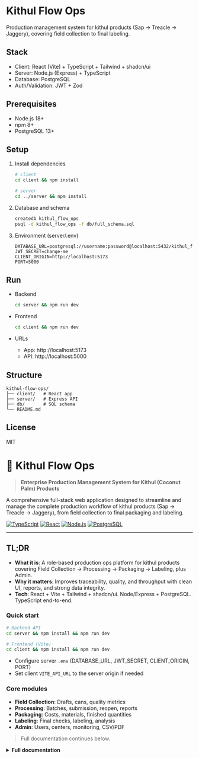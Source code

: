 # Kithul Flow Ops

Production management system for kithul products (Sap → Treacle → Jaggery), covering field collection to final labeling.

## Stack

- Client: React (Vite) + TypeScript + Tailwind + shadcn/ui
- Server: Node.js (Express) + TypeScript
- Database: PostgreSQL
- Auth/Validation: JWT + Zod

## Prerequisites

- Node.js 18+
- npm 8+
- PostgreSQL 13+

## Setup

1. Install dependencies
   ```bash
   # client
   cd client && npm install

   # server
   cd ../server && npm install
   ```

2. Database and schema
   ```bash
   createdb kithul_flow_ops
   psql -d kithul_flow_ops -f db/full_schema.sql
   ```

3. Environment (server/.env)
   ```env
   DATABASE_URL=postgresql://username:password@localhost:5432/kithul_flow_ops
   JWT_SECRET=change-me
   CLIENT_ORIGIN=http://localhost:5173
   PORT=5000
   ```

## Run

- Backend
  ```bash
  cd server && npm run dev
  ```

- Frontend
  ```bash
  cd client && npm run dev
  ```

- URLs
  - App: http://localhost:5173
  - API: http://localhost:5000

## Structure

```
kithul-flow-ops/
├── client/   # React app
├── server/   # Express API
├── db/       # SQL schema
└── README.md
```

## License

MIT
# 🌿 Kithul Flow Ops

> **Enterprise Production Management System for Kithul (Coconut Palm) Products**

A comprehensive full-stack web application designed to streamline and manage the complete production workflow of kithul products (Sap → Treacle → Jaggery), from field collection to final packaging and labeling.

[![TypeScript](https://img.shields.io/badge/TypeScript-007ACC?style=for-the-badge&logo=typescript&logoColor=white)](https://www.typescriptlang.org/)
[![React](https://img.shields.io/badge/React-20232A?style=for-the-badge&logo=react&logoColor=61DAFB)](https://reactjs.org/)
[![Node.js](https://img.shields.io/badge/Node.js-43853D?style=for-the-badge&logo=node.js&logoColor=white)](https://nodejs.org/)
[![PostgreSQL](https://img.shields.io/badge/PostgreSQL-316192?style=for-the-badge&logo=postgresql&logoColor=white)](https://www.postgresql.org/)

---

## TL;DR

- **What it is**: A role-based production ops platform for kithul products covering Field Collection → Processing → Packaging → Labeling, plus Admin.
- **Why it matters**: Improves traceability, quality, and throughput with clean UI, reports, and strong data integrity.
- **Tech**: React + Vite + Tailwind + shadcn/ui. Node/Express + PostgreSQL. TypeScript end-to-end.

### Quick start

```bash
# Backend API
cd server && npm install && npm run dev

# Frontend (Vite)
cd client && npm install && npm run dev
```

- Configure server `.env` (DATABASE_URL, JWT_SECRET, CLIENT_ORIGIN, PORT)
- Set client `VITE_API_URL` to the server origin if needed

### Core modules

- **Field Collection**: Drafts, cans, quality metrics
- **Processing**: Batches, submission, reopen, reports
- **Packaging**: Costs, materials, finished quantities
- **Labeling**: Final checks, labeling, analysis
- **Admin**: Users, centers, monitoring, CSV/PDF

> Full documentation continues below.

<details>
<summary><strong>Full documentation</strong></summary>
<br/>

## 📋 Table of Contents

- [Overview](#-overview)
- [Features](#-features)
- [Architecture](#-architecture)
- [Technology Stack](#-technology-stack)
- [Quick Start](#-quick-start)
- [Project Structure](#-project-structure)
- [API Documentation](#-api-documentation)
- [User Roles & Permissions](#-user-roles--permissions)
- [Database Schema](#-database-schema)
- [Development](#-development)
- [Deployment](#-deployment)
- [Contributing](#-contributing)
- [License](#-license)

## 🌟 Overview

Kithul Flow Ops is a modern, enterprise-grade production management system specifically designed for the kithul industry. The system manages a complete 4-stage production pipeline with two distinct product flows: **Sap → Treacle (in-house)** and **Treacle (third-party) → Jaggery**, ensuring quality control, traceability, and efficient workflow management from raw material collection to final product labeling.

### Key Benefits

- **🔄 Streamlined Workflow**: Complete 4-stage production pipeline management
- **👥 Role-Based Access**: Secure multi-user system with role-specific permissions
- **📊 Real-Time Tracking**: Live monitoring of production batches and quality metrics
- **📱 Mobile-Responsive**: Optimized for field workers and office staff
- **🔒 Enterprise Security**: JWT authentication with comprehensive data validation
- **📈 Scalable Architecture**: Built to handle growing production volumes

## ✨ Features

### 🏭 Production Pipeline Management

- **Field Collection**: Daily collection drafts with quality metrics tracking
- **Processing**: Batch processing with gas usage and output monitoring
- **Packaging**: Cost tracking and finished quantity management
- **Labeling**: Final stage with comprehensive cost analysis

### 📊 Quality Control & Monitoring

- **Brix Value Tracking**: Sugar content measurement (0-100%)
- **pH Level Monitoring**: Acidity tracking (0-14 scale)
- **Quantity Management**: Precise volume and weight tracking
- **Batch Traceability**: Complete audit trail from collection to packaging

### 👤 User Management

- **Multi-Role System**: Administrator, Field Collection, Processing, Packaging, Labeling
- **Profile Management**: User profiles with image uploads
- **Permission Control**: Role-based access to system features
- **Activity Tracking**: User action logging and audit trails

### 📈 Reporting & Analytics

- **Production Reports**: Daily, weekly, and monthly production summaries
- **Cost Analysis**: Detailed cost tracking across all production stages
- **Quality Metrics**: Brix and pH trend analysis
- **Export Functionality**: Excel export for external analysis

## 🏗️ Architecture

The system follows a modern, scalable architecture with clear separation of concerns:

```
┌─────────────────┐    ┌─────────────────┐    ┌─────────────────┐
│   Frontend      │    │   Backend       │    │   Database      │
│   (React SPA)   │◄──►│   (Express.js)  │◄──►│   (PostgreSQL)  │
│                 │    │                 │    │                 │
│ • TypeScript    │    │ • RESTful API   │    │ • Normalized    │
│ • React Query   │    │ • JWT Auth      │    │ • ACID Compliant│
│ • Tailwind CSS  │    │ • Zod Validation│    │ • Triggers      │
│ • shadcn/ui     │    │ • Role-based RBAC│   │ • Constraints   │
└─────────────────┘    └─────────────────┘    └─────────────────┘
```

## 🛠️ Technology Stack

### Frontend
- **React 18** - Modern UI library with hooks
- **TypeScript** - Type-safe development
- **Vite** - Fast build tool and dev server
- **Tailwind CSS** - Utility-first CSS framework
- **shadcn/ui** - Professional component library
- **React Query** - Server state management
- **React Router** - Client-side routing

### Backend
- **Node.js** - JavaScript runtime
- **Express.js** - Web application framework
- **TypeScript** - Type-safe server development
- **PostgreSQL** - Relational database
- **JWT** - Authentication and authorization
- **bcrypt** - Password hashing
- **Zod** - Schema validation
- **Multer** - File upload handling

### DevOps & Tools
- **Helmet** - Security headers
- **CORS** - Cross-origin resource sharing
- **Rate Limiting** - API protection
- **ESLint** - Code linting
- **Prettier** - Code formatting

## 🚀 Quick Start

### Prerequisites

- **Node.js** (v18 or higher)
- **npm** (v8 or higher)
- **PostgreSQL** (v13 or higher)
- **Git**

### Installation

1. **Clone the repository**
   ```bash
   git clone https://github.com/your-username/kithul-flow-ops.git
   cd kithul-flow-ops
   ```

2. **Install dependencies**
   ```bash
   # Install root dependencies
   npm install
   
   # Install client dependencies
   cd client && npm install
   
   # Install server dependencies
   cd ../server && npm install
   ```

3. **Set up the database**
   ```bash
   # Create PostgreSQL database
   createdb kithul_flow_ops
   
   # Run database schema
   psql -d kithul_flow_ops -f db/full_schema.sql
   
   # Seed sample data (optional)
   psql -d kithul_flow_ops -f db/sample_data.sql
   ```

4. **Configure environment variables**
   ```bash
   # Create server/.env file
   cp server/.env.example server/.env
   
   # Edit server/.env with your configuration
   DATABASE_URL=postgresql://username:password@localhost:5432/kithul_flow_ops
   JWT_SECRET=your-super-secret-jwt-key
   CLIENT_ORIGIN=http://localhost:5173
   PORT=5000
   ```

5. **Start the development servers**
   ```bash
   # Terminal 1: Start backend server
   cd server && npm run dev
   
   # Terminal 2: Start frontend development server
   cd client && npm run dev
   ```

6. **Access the application**
   - Frontend: http://localhost:5173
   - Backend API: http://localhost:5000

### Default Login Credentials

| Role               | User ID     | Password     |
| ------------------ | ----------- | ------------ |
| Administrator      | `admin01`   | `Admin#123`  |
| Field Collection   | `field01`   | `Field#123`  |
| Processing         | `process01` | `Process#123` |
| Packaging          | `package01` | `Package#123` |
| Labeling           | `label01`   | `Label#123`  |

## 📁 Project Structure

```
kithul-flow-ops/
├── client/                 # React frontend application
│   ├── src/
│   │   ├── components/     # Reusable UI components
│   │   ├── pages/          # Page components
│   │   ├── lib/            # Utilities and services
│   │   ├── hooks/          # Custom React hooks
│   │   └── main.tsx        # Application entry point
│   ├── public/             # Static assets
│   └── package.json
├── server/                 # Express.js backend
│   ├── src/
│   │   ├── routes/         # API route handlers
│   │   ├── middleware/     # Express middleware
│   │   ├── db.ts           # Database connection
│   │   └── index.ts        # Server entry point
│   ├── uploads/            # File upload directory
│   └── package.json
├── db/                     # Database schema and migrations
│   ├── full_schema.sql     # Complete database schema
│   ├── sample_data.sql     # Sample data for development
│   └── *.sql              # Individual module schemas
└── README.md
```

## 🔌 API Documentation

### Authentication Endpoints
- `POST /api/auth/login` - User authentication
- `GET /api/auth/me` - Get current user profile
- `POST /api/auth/logout` - User logout

### Field Collection API
- `GET /api/field-collection/drafts` - List collection drafts
- `POST /api/field-collection/drafts` - Create new draft
- `GET /api/field-collection/drafts/:id` - Get draft details
- `PUT /api/field-collection/drafts/:id` - Update draft
- `DELETE /api/field-collection/drafts/:id` - Delete draft

### Processing API
- `GET /api/processing/cans` - List available cans for processing
- `GET /api/processing/batches` - List processing batches
- `POST /api/processing/batches` - Create processing batch
- `GET /api/processing/batches/:id` - Get batch details
- `PATCH /api/processing/batches/:id` - Update batch
- `PUT /api/processing/batches/:id/cans` - Assign cans to batch
- `POST /api/processing/batches/:id/submit` - Submit batch
- `POST /api/processing/batches/:id/reopen` - Reopen batch
- `DELETE /api/processing/batches/:id` - Delete batch

### Admin API
- `GET /api/admin/users` - List all users
- `POST /api/admin/users` - Create new user
- `PUT /api/admin/users/:id` - Update user
- `DELETE /api/admin/users/:id` - Delete user

## 👥 User Roles & Permissions

### Administrator
- **Full System Access**: All features and data
- **User Management**: Create, update, delete users
- **System Configuration**: Manage collection centers
- **Reports**: Access to all reporting features

### Field Collection
- **Draft Management**: Create and manage collection drafts
- **Can Entry**: Record product quality metrics
- **Center Management**: Submit center completions
- **Limited Reports**: Field collection specific reports

### Processing
- **Batch Management**: Create and manage processing batches
- **Can Assignment**: Assign cans to processing batches
- **Quality Tracking**: Monitor processing metrics
- **Processing Reports**: Batch and efficiency reports

### Packaging
- **Packaging Batches**: Create from completed processing
- **Cost Tracking**: Record packaging material costs
- **Quantity Management**: Track finished quantities
- **Packaging Reports**: Cost and efficiency analysis

### Labeling
- **Labeling Batches**: Create from completed packaging
- **Label Cost Tracking**: Record labeling material costs
- **Final Quality Check**: Complete production workflow
- **Labeling Reports**: Final stage cost analysis

## 🗄️ Database Schema

The database uses a **product-separated approach** with comprehensive normalization. **Total: 14 tables**

### Core Tables (4)
- `users` - User accounts and authentication
- `collection_centers` - Physical collection locations
- `field_collection_drafts` - Daily collection drafts (shared across products)
- `field_collection_center_completions` - Completion tracking for centers within drafts

### Field Collection Tables (2)
- `sap_cans` - Raw SAP containers collected from field centers (product_type: 'sap')
- `treacle_cans` - Third-party Treacle containers purchased from field centers (product_type: 'treacle')

### Processing Tables (4)
- `treacle_processing_batches` - Batches that process SAP → Treacle (in-house, product_type: 'treacle')
- `jaggery_processing_batches` - Batches that process Treacle → Jaggery (product_type: 'jaggery')
- `treacle_processing_batch_cans` - Junction table linking SAP cans to processing batches (max 15 cans per batch)
- `jaggery_processing_batch_cans` - Junction table linking Treacle cans to processing batches (max 15 cans per batch)

### Packaging Tables (2)
- `treacle_packaging_batches` - Packages in-house Treacle from `treacle_processing_batches` (1:1 relationship)
- `jaggery_packaging_batches` - Packages Jaggery from `jaggery_processing_batches` (1:1 relationship)

### Labeling Tables (2)
- `treacle_labeling_batches` - Labels in-house Treacle from `treacle_packaging_batches` (1:1 relationship)
- `jaggery_labeling_batches` - Labels Jaggery from `jaggery_packaging_batches` (1:1 relationship)

### Key Features
- **Referential Integrity**: Foreign key constraints ensure data consistency
- **Business Rules**: Database triggers enforce 15-can limit per processing batch
- **Audit Trails**: Comprehensive timestamp tracking (`created_at`, `updated_at`)
- **Data Validation**: Check constraints for product types and status values
- **Unique Constraints**: One-to-one relationships between processing→packaging→labeling stages

## 🛠️ Development

### Available Scripts

**Client (Frontend)**
```bash
npm run dev          # Start development server
npm run build        # Build for production
npm run preview      # Preview production build
npm run lint         # Run ESLint
```

**Server (Backend)**
```bash
npm run dev          # Start development server with hot reload
npm run build        # Build TypeScript to JavaScript
npm run start        # Start production server
npm run seed:admin   # Seed admin users
npm run seed:centers # Seed collection centers
```

### Code Quality

- **TypeScript**: Strict type checking enabled
- **ESLint**: Configured for React and Node.js
- **Prettier**: Consistent code formatting
- **Git Hooks**: Pre-commit validation (recommended)

### Testing

```bash
# Run tests (when implemented)
npm test

# Run tests with coverage
npm run test:coverage

# Run E2E tests
npm run test:e2e
```

## 🚀 Deployment

### Production Build

```bash
# Build client
cd client && npm run build

# Build server
cd server && npm run build
```

### Environment Variables

**Required for Production:**
```env
DATABASE_URL=postgresql://user:pass@host:port/db
JWT_SECRET=your-production-jwt-secret
CLIENT_ORIGIN=https://your-domain.com
PORT=5000
NODE_ENV=production
```

### Docker Deployment (Recommended)

```dockerfile
# Dockerfile example
FROM node:18-alpine
WORKDIR /app
COPY package*.json ./
RUN npm ci --only=production
COPY . .
RUN npm run build
EXPOSE 5000
CMD ["npm", "start"]
```

### Database Migration

```bash
# Run database migrations
psql -d kithul_flow_ops -f db/full_schema.sql

# Seed production data
psql -d kithul_flow_ops -f db/sample_data.sql
```

## 🤝 Contributing

We welcome contributions! Please follow these steps:

1. **Fork the repository**
2. **Create a feature branch**: `git checkout -b feature/amazing-feature`
3. **Commit your changes**: `git commit -m 'Add amazing feature'`
4. **Push to the branch**: `git push origin feature/amazing-feature`
5. **Open a Pull Request**

### Development Guidelines

- Follow TypeScript best practices
- Write meaningful commit messages
- Add tests for new features
- Update documentation as needed
- Follow the existing code style

## 📄 License

This project is licensed under the MIT License - see the [LICENSE](LICENSE) file for details.

## 📞 Support

For support and questions:

- **Documentation**: Check this README and inline code comments
- **Issues**: Create an issue on GitHub
- **Email**: support@kithulflowops.com

---

**Built with ❤️ for the Kithul Industry**

*Streamlining production workflows, one batch at a time.*

<details>
## 👥 User Roles & Permissions

### Administrator
- **Full System Access**: All features and data
- **User Management**: Create, update, delete users
- **System Configuration**: Manage collection centers
- **Reports**: Access to all reporting features

### Field Collection
- **Draft Management**: Create and manage collection drafts
- **Can Entry**: Record product quality metrics
- **Center Management**: Submit center completions
- **Limited Reports**: Field collection specific reports

### Processing
- **Batch Management**: Create and manage processing batches
- **Can Assignment**: Assign cans to processing batches
- **Quality Tracking**: Monitor processing metrics
- **Processing Reports**: Batch and efficiency reports

### Packaging
- **Packaging Batches**: Create from completed processing
- **Cost Tracking**: Record packaging material costs
- **Quantity Management**: Track finished quantities
- **Packaging Reports**: Cost and efficiency analysis

### Labeling
- **Labeling Batches**: Create from completed packaging
- **Label Cost Tracking**: Record labeling material costs
- **Final Quality Check**: Complete production workflow
- **Labeling Reports**: Final stage cost analysis

## 🗄️ Database Schema

The database uses a **product-separated approach** with comprehensive normalization. **Total: 14 tables**

### Core Tables (4)
- `users` - User accounts and authentication
- `collection_centers` - Physical collection locations
- `field_collection_drafts` - Daily collection drafts (shared across products)
- `field_collection_center_completions` - Completion tracking for centers within drafts

### Field Collection Tables (2)
- `sap_cans` - Raw SAP containers collected from field centers (product_type: 'sap')
- `treacle_cans` - Third-party Treacle containers purchased from field centers (product_type: 'treacle')

### Processing Tables (4)
- `treacle_processing_batches` - Batches that process SAP → Treacle (in-house, product_type: 'treacle')
- `jaggery_processing_batches` - Batches that process Treacle → Jaggery (product_type: 'jaggery')
- `treacle_processing_batch_cans` - Junction table linking SAP cans to processing batches (max 15 cans per batch)
- `jaggery_processing_batch_cans` - Junction table linking Treacle cans to processing batches (max 15 cans per batch)

### Packaging Tables (2)
- `treacle_packaging_batches` - Packages in-house Treacle from `treacle_processing_batches` (1:1 relationship)
- `jaggery_packaging_batches` - Packages Jaggery from `jaggery_processing_batches` (1:1 relationship)

### Labeling Tables (2)
- `treacle_labeling_batches` - Labels in-house Treacle from `treacle_packaging_batches` (1:1 relationship)
- `jaggery_labeling_batches` - Labels Jaggery from `jaggery_packaging_batches` (1:1 relationship)

### Key Features
- **Referential Integrity**: Foreign key constraints ensure data consistency
- **Business Rules**: Database triggers enforce 15-can limit per processing batch
- **Audit Trails**: Comprehensive timestamp tracking (`created_at`, `updated_at`)
- **Data Validation**: Check constraints for product types and status values
- **Unique Constraints**: One-to-one relationships between processing→packaging→labeling stages

## 🛠️ Development

### Available Scripts

**Client (Frontend)**
```bash
npm run dev          # Start development server
npm run build        # Build for production
npm run preview      # Preview production build
npm run lint         # Run ESLint
```

**Server (Backend)**
```bash
npm run dev          # Start development server with hot reload
npm run build        # Build TypeScript to JavaScript
npm run start        # Start production server
npm run seed:admin   # Seed admin users
npm run seed:centers # Seed collection centers
```

### Code Quality

- **TypeScript**: Strict type checking enabled
- **ESLint**: Configured for React and Node.js
- **Prettier**: Consistent code formatting
- **Git Hooks**: Pre-commit validation (recommended)

### Testing

```bash
# Run tests (when implemented)
npm test

# Run tests with coverage
npm run test:coverage

# Run E2E tests
npm run test:e2e
```

## 🚀 Deployment

### Production Build

```bash
# Build client
cd client && npm run build

# Build server
cd server && npm run build
```

### Environment Variables

**Required for Production:**
```env
DATABASE_URL=postgresql://user:pass@host:port/db
JWT_SECRET=your-production-jwt-secret
CLIENT_ORIGIN=https://your-domain.com
PORT=5000
NODE_ENV=production
```

### Docker Deployment (Recommended)

```dockerfile
# Dockerfile example
FROM node:18-alpine
WORKDIR /app
COPY package*.json ./
RUN npm ci --only=production
COPY . .
RUN npm run build
EXPOSE 5000
CMD ["npm", "start"]
```

### Database Migration

```bash
# Run database migrations
psql -d kithul_flow_ops -f db/full_schema.sql

# Seed production data
psql -d kithul_flow_ops -f db/sample_data.sql
```

## 🤝 Contributing

We welcome contributions! Please follow these steps:

1. **Fork the repository**
2. **Create a feature branch**: `git checkout -b feature/amazing-feature`
3. **Commit your changes**: `git commit -m 'Add amazing feature'`
4. **Push to the branch**: `git push origin feature/amazing-feature`
5. **Open a Pull Request**

### Development Guidelines

- Follow TypeScript best practices
- Write meaningful commit messages
- Add tests for new features
- Update documentation as needed
- Follow the existing code style

## 📄 License

This project is licensed under the MIT License - see the [LICENSE](LICENSE) file for details.

## 📞 Support

For support and questions:

- **Documentation**: Check this README and inline code comments
- **Issues**: Create an issue on GitHub
- **Email**: support@kithulflowops.com

</details>
